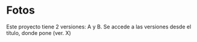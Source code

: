 # Fotos

Este proyecto tiene 2 versiones: A y B.
Se accede a las versiones desde el título, donde pone (ver. X)
